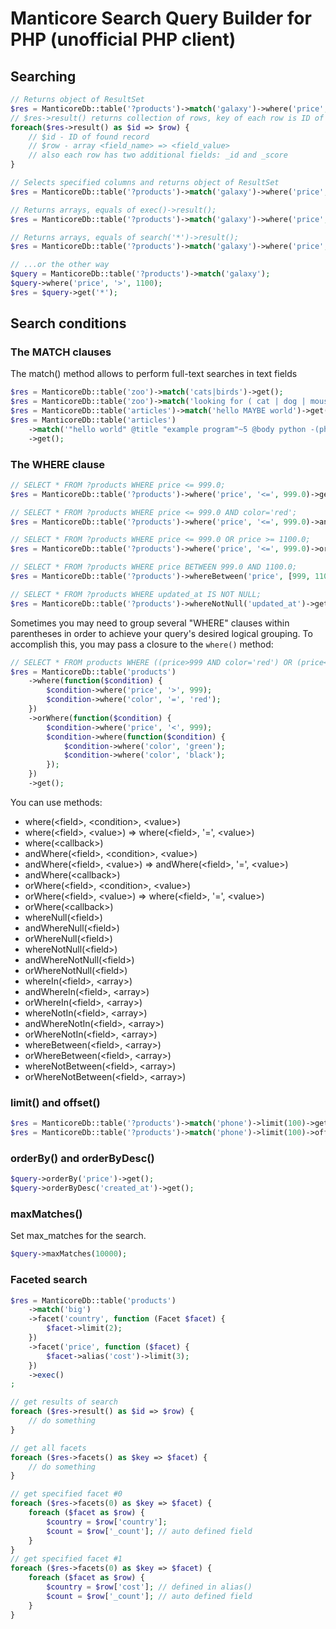 # Manticore Search Query Builder for PHP (unofficial PHP client)

## Searching

```php
// Returns object of ResultSet
$res = ManticoreDb::table('?products')->match('galaxy')->where('price', '>', 1100)->exec();
// $res->result() returns collection of rows, key of each row is ID of record in table
foreach($res->result() as $id => $row) {
    // $id - ID of found record
    // $row - array <field_name> => <field_value>
    // also each row has two additional fields: _id and _score 
}

// Selects specified columns and returns object of ResultSet
$res = ManticoreDb::table('?products')->match('galaxy')->where('price', '>', 1100)->search(['name', 'price']);

// Returns arrays, equals of exec()->result();
$res = ManticoreDb::table('?products')->match('galaxy')->where('price', '>', 1100)->get();

// Returns arrays, equals of search('*')->result();
$res = ManticoreDb::table('?products')->match('galaxy')->where('price', '>', 1100)->get('*');

// ...or the other way
$query = ManticoreDb::table('?products')->match('galaxy');
$query->where('price', '>', 1100);
$res = $query->get('*');
```

## Search conditions

### The MATCH clauses
The match() method allows to perform full-text searches in text fields
```php
$res = ManticoreDb::table('zoo')->match('cats|birds')->get();
$res = ManticoreDb::table('zoo')->match('looking for ( cat | dog | mouse )')->get();
$res = ManticoreDb::table('articles')->match('hello MAYBE world')->get();
$res = ManticoreDb::table('articles')
    ->match('"hello world" @title "example program"~5 @body python -(php|perl) @* code')
    ->get();
```

### The WHERE clause

```php
// SELECT * FROM ?products WHERE price <= 999.0;
$res = ManticoreDb::table('?products')->where('price', '<=', 999.0)->get();

// SELECT * FROM ?products WHERE price <= 999.0 AND color='red';
$res = ManticoreDb::table('?products')->where('price', '<=', 999.0)->andWhere('color', '=', 'red')->get();

// SELECT * FROM ?products WHERE price <= 999.0 OR price >= 1100.0;
$res = ManticoreDb::table('?products')->where('price', '<=', 999.0)->orWhere('price', '>=', 1100)->get();

// SELECT * FROM ?products WHERE price BETWEEN 999.0 AND 1100.0;
$res = ManticoreDb::table('?products')->whereBetween('price', [999, 1100])->get();

// SELECT * FROM ?products WHERE updated_at IS NOT NULL;
$res = ManticoreDb::table('?products')->whereNotNull('updated_at')->get();
```
Sometimes you may need to group several "WHERE" clauses within parentheses in order to achieve your query's desired logical grouping.
To accomplish this, you may pass a closure to the ```where()``` method:
```php
// SELECT * FROM products WHERE ((price>999 AND color='red') OR (price<999 AND (color='green' OR color='black')))
$res = ManticoreDb::table('products')
    ->where(function($condition) {
        $condition->where('price', '>', 999);
        $condition->where('color', '=', 'red');
    })
    ->orWhere(function($condition) {
        $condition->where('price', '<', 999);
        $condition->where(function($condition) {
            $condition->where('color', 'green');
            $condition->where('color', 'black');
        });
    })
    ->get();
```
You can use methods:
* where(\<field>, \<condition>, \<value>)
* where(\<field>, \<value>) => where(\<field>, '=', \<value>)
* where(\<callback>)
* andWhere(\<field>, \<condition>, \<value>)
* andWhere(\<field>, \<value>) => andWhere(\<field>, '=', \<value>)
* andWhere(\<callback>)
* orWhere(\<field>, \<condition>, \<value>)
* orWhere(\<field>, \<value>) => where(\<field>, '=', \<value>)
* orWhere(\<callback>)
* whereNull(\<field>)
* andWhereNull(\<field>)
* orWhereNull(\<field>)
* whereNotNull(\<field>)
* andWhereNotNull(\<field>)
* orWhereNotNull(\<field>)
* whereIn(\<field>, \<array>)
* andWhereIn(\<field>, \<array>)
* orWhereIn(\<field>, \<array>)
* whereNotIn(\<field>, \<array>)
* andWhereNotIn(\<field>, \<array>)
* orWhereNotIn(\<field>, \<array>)
* whereBetween(\<field>, \<array>)
* orWhereBetween(\<field>, \<array>)
* whereNotBetween(\<field>, \<array>)
* orWhereNotBetween(\<field>, \<array>)


### limit() and offset()
```php
$res = ManticoreDb::table('?products')->match('phone')->limit(100)->get();
$res = ManticoreDb::table('?products')->match('phone')->limit(100)->offset(500)->get();
```

### orderBy() and orderByDesc()
```php
$query->orderBy('price')->get();
$query->orderByDesc('created_at')->get();
```

### maxMatches()
Set max_matches for the search.
```php
$query->maxMatches(10000);
```

### Faceted search

```php
$res = ManticoreDb::table('products')
    ->match('big')
    ->facet('country', function (Facet $facet) {
        $facet->limit(2);
    })
    ->facet('price', function ($facet) {
        $facet->alias('cost')->limit(3);
    })
    ->exec()
;

// get results of search
foreach ($res->result() as $id => $row) {
    // do something
}

// get all facets
foreach ($res->facets() as $key => $facet) {
    // do something
}

// get specified facet #0
foreach ($res->facets(0) as $key => $facet) {
    foreach ($facet as $row) {
        $country = $row['country'];
        $count = $row['_count']; // auto defined field 
    }
}
// get specified facet #1
foreach ($res->facets(0) as $key => $facet) {
    foreach ($facet as $row) {
        $country = $row['cost']; // defined in alias()
        $count = $row['_count']; // auto defined field 
    }
}

```
